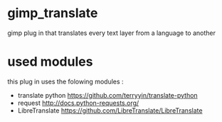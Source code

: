 # gimp_translate
gimp plug in that translates every text layer from a language to another

# used modules
this plug in uses the folowing modules :
* translate python
https://github.com/terryyin/translate-python
* request 
http://docs.python-requests.org/
* LibreTranslate
https://github.com/LibreTranslate/LibreTranslate
